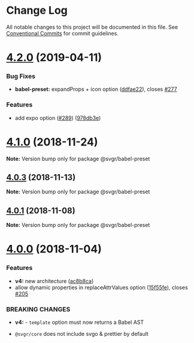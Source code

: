 # Change Log

All notable changes to this project will be documented in this file.
See [Conventional Commits](https://conventionalcommits.org) for commit guidelines.

# [4.2.0](https://github.com/smooth-code/svgr/tree/master/packages/babel-preset/compare/v4.1.0...v4.2.0) (2019-04-11)


### Bug Fixes

* **babel-preset:** expandProps + icon option ([ddfae22](https://github.com/smooth-code/svgr/tree/master/packages/babel-preset/commit/ddfae22)), closes [#277](https://github.com/smooth-code/svgr/tree/master/packages/babel-preset/issues/277)


### Features

* add expo option ([#289](https://github.com/smooth-code/svgr/tree/master/packages/babel-preset/issues/289)) ([978db3e](https://github.com/smooth-code/svgr/tree/master/packages/babel-preset/commit/978db3e))





# [4.1.0](https://github.com/smooth-code/svgr/compare/v4.0.4...v4.1.0) (2018-11-24)

**Note:** Version bump only for package @svgr/babel-preset





## [4.0.3](https://github.com/smooth-code/svgr/compare/v4.0.2...v4.0.3) (2018-11-13)

**Note:** Version bump only for package @svgr/babel-preset





## [4.0.1](https://github.com/smooth-code/svgr/compare/v4.0.0...v4.0.1) (2018-11-08)

**Note:** Version bump only for package @svgr/babel-preset





# [4.0.0](https://github.com/smooth-code/svgr/compare/v3.1.0...v4.0.0) (2018-11-04)


### Features

* **v4:** new architecture ([ac8b8ca](https://github.com/smooth-code/svgr/commit/ac8b8ca))
* allow dynamic properties in replaceAttrValues option ([15f55fe](https://github.com/smooth-code/svgr/commit/15f55fe)), closes [#205](https://github.com/smooth-code/svgr/issues/205)


### BREAKING CHANGES

* **v4:** - `template` option must now returns a Babel AST
- `@svgr/core` does not include svgo & prettier by default
